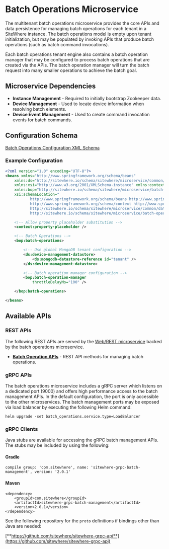 # Batch Operations Microservice

The multitenant batch operations microservice provides the core APIs and data persistence
for managing batch operations for each tenant in a SiteWhere instance. The batch operations
model is empty upon tenant initialization, but may be populated by invoking APIs that
produce batch operations (such as batch command invocations).

Each batch operations tenant engine also contains a batch operation manager that may
be configured to process batch operations that are created via the APIs. The batch operation
manager will turn the batch request into many smaller operations to achieve the batch goal.

## Microservice Dependencies

- **Instance Management** - Required to initially bootstrap Zookeeper data.
- **Device Management** - Used to locate device information when resolving batch elements.
- **Device Event Management** - Used to create command invocation events for batch commands.

## Configuration Schema

[Batch Operations Configuration XML Schema](http://sitewhere.io/schema/sitewhere/microservice/batch-operations/current/batch-operations.xsd)

### Example Configuration

```xml
<?xml version="1.0" encoding="UTF-8"?>
<beans xmlns="http://www.springframework.org/schema/beans"
	xmlns:ds="http://sitewhere.io/schema/sitewhere/microservice/common/datastore"
	xmlns:xsi="http://www.w3.org/2001/XMLSchema-instance" xmlns:context="http://www.springframework.org/schema/context"
	xmlns:bop="http://sitewhere.io/schema/sitewhere/microservice/batch-operations"
	xsi:schemaLocation="
           http://www.springframework.org/schema/beans http://www.springframework.org/schema/beans/spring-beans-3.1.xsd
           http://www.springframework.org/schema/context http://www.springframework.org/schema/context/spring-context-3.1.xsd
           http://sitewhere.io/schema/sitewhere/microservice/common/datastore http://sitewhere.io/schema/sitewhere/microservice/common/current/datastore-common.xsd
           http://sitewhere.io/schema/sitewhere/microservice/batch-operations http://sitewhere.io/schema/sitewhere/microservice/batch-operations/current/batch-operations.xsd">

	<!-- Allow property placeholder substitution -->
	<context:property-placeholder />

	<!-- Batch Operations -->
	<bop:batch-operations>

		<!-- Use global MongoDB tenant configuration -->
		<ds:device-management-datastore>
			<ds:mongodb-datastore-reference id="tenant" />
		</ds:device-management-datastore>

		<!-- Batch operation manager configuration -->
		<bop:batch-operation-manager
			throttleDelayMs="100" />

	</bop:batch-operations>

</beans>
```

## Available APIs

### REST APIs

The following REST APIs are served by the [Web/REST microservice](web-rest.md) backed by the batch
operations microservice.

- [**Batch Operation APIs**](http://sitewhere.io/docs/2.0.0/api2/#tag/batch-operations) - REST API methods for managing batch operations.

### gRPC APIs

The batch operations microservice includes a gRPC server which listens on a dedicated port
(9000) and offers high performance access to the batch management APIs. In the default
configuration, the port is only accessible to the other microservices. The batch management
ports may be exposed via load balancer by executing the following Helm command:

`helm upgrade -set batch_operations.service.type=LoadBalancer`

### gRPC Clients

Java stubs are available for accessing the gRPC batch management APIs. The stubs
may be included by using the following:

#### Gradle

```
compile group: 'com.sitewhere', name: 'sitewhere-grpc-batch-management', version: '2.0.1'
```

#### Maven

```
<dependency>
    <groupId>com.sitewhere</groupId>
    <artifactId>sitewhere-grpc-batch-management</artifactId>
    <version>2.0.1</version>
</dependency>
```

See the following repository for
the `proto` definitions if bindings other than Java are needed:

[**https://github.com/sitewhere/sitewhere-grpc-api**](https://github.com/sitewhere/sitewhere-grpc-api)
